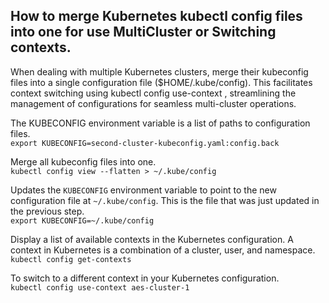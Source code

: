 ## How to merge Kubernetes kubectl config files into one for use MultiCluster or Switching contexts.
When dealing with multiple Kubernetes clusters, merge their kubeconfig files into a single configuration file ($HOME/.kube/config). This facilitates context switching using kubectl config use-context <context-name>, streamlining the management of configurations for seamless multi-cluster operations.

The KUBECONFIG environment variable is a list of paths to configuration files.\
`export KUBECONFIG=second-cluster-kubeconfig.yaml:config.back`

Merge all kubeconfig files into one.\
`kubectl config view --flatten > ~/.kube/config`

Updates the `KUBECONFIG` environment variable to point to the new configuration file at `~/.kube/config`. This is the file that was just updated in the previous step.\
`export KUBECONFIG=~/.kube/config`

Display a list of available contexts in the Kubernetes configuration. A context in Kubernetes is a combination of a cluster, user, and namespace.\
`kubectl config get-contexts`

To switch to a different context in your Kubernetes configuration.\
`kubectl config use-context aes-cluster-1`